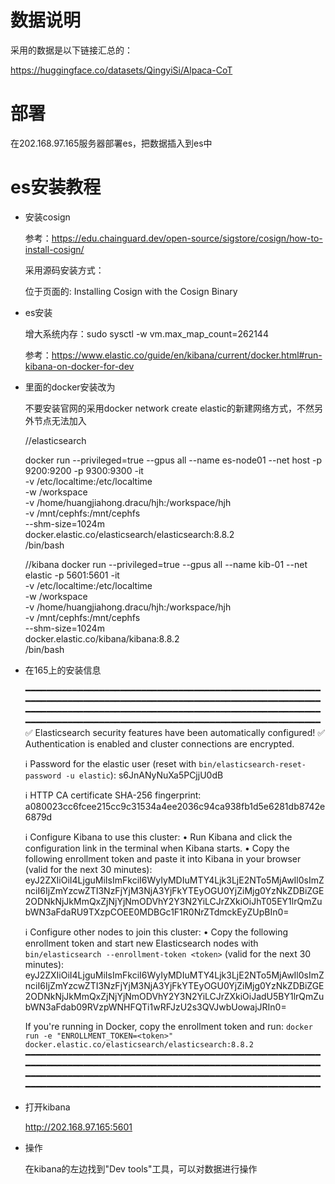 # 数据说明

采用的数据是以下链接汇总的：

https://huggingface.co/datasets/QingyiSi/Alpaca-CoT

# 部署

在202.168.97.165服务器部署es，把数据插入到es中

# es安装教程


-   安装cosign

    参考：https://edu.chainguard.dev/open-source/sigstore/cosign/how-to-install-cosign/

    采用源码安装方式：

    位于页面的: Installing Cosign with the Cosign Binary 


-   es安装

    增大系统内存：sudo sysctl -w vm.max_map_count=262144

    参考：https://www.elastic.co/guide/en/kibana/current/docker.html#run-kibana-on-docker-for-dev



-   里面的docker安装改为 
    

    不要安装官网的采用docker network create elastic的新建网络方式，不然另外节点无法加入

    //elasticsearch

    docker run --privileged=true --gpus all --name es-node01  --net host -p 9200:9200 -p 9300:9300 -it \
    -v /etc/localtime:/etc/localtime \
    -w /workspace \
    -v /home/huangjiahong.dracu/hjh:/workspace/hjh \
    -v /mnt/cephfs:/mnt/cephfs \
    --shm-size=1024m \
    docker.elastic.co/elasticsearch/elasticsearch:8.8.2 \
    /bin/bash

    //kibana
    docker run --privileged=true --gpus all --name kib-01  --net elastic -p 5601:5601 -it \
    -v /etc/localtime:/etc/localtime \
    -w /workspace \
    -v /home/huangjiahong.dracu/hjh:/workspace/hjh \
    -v /mnt/cephfs:/mnt/cephfs \
    --shm-size=1024m \
    docker.elastic.co/kibana/kibana:8.8.2 \
    /bin/bash
    



-   在165上的安装信息

    ━━━━━━━━━━━━━━━━━━━━━━━━━━━━━━━━━━━━━━━━━━━━━━━━━━━━━━━━━━━━━━━━━━━━━━━━━━━━━━━━━━━━━━━━━━━━━━━━━━━━━━━━━━━━━━━━━━━━━━━━━━━━━━━━━━━━━━━━━━━━━━━━━━━━━━━━━━━━━━━━━━━━━━━━━━━━━━━━━━━━━━━━━━━━━━━━━━━━━━━━━━━━━━━━━━━━━━━━━━━━━━━━
    ✅ Elasticsearch security features have been automatically configured!
    ✅ Authentication is enabled and cluster connections are encrypted.
    
    ℹ️  Password for the elastic user (reset with `bin/elasticsearch-reset-password -u elastic`):
      s6JnANyNuXa5PCjjU0dB
    
    ℹ️  HTTP CA certificate SHA-256 fingerprint:
      a080023cc6fcee215cc9c31534a4ee2036c94ca938fb1d5e6281db8742e6879d
    
    ℹ️  Configure Kibana to use this cluster:
    • Run Kibana and click the configuration link in the terminal when Kibana starts.
    • Copy the following enrollment token and paste it into Kibana in your browser (valid for the next 30 minutes):
      eyJ2ZXIiOiI4LjguMiIsImFkciI6WyIyMDIuMTY4Ljk3LjE2NTo5MjAwIl0sImZnciI6IjZmYzcwZTI3NzFjYjM3NjA3YjFkYTEyOGU0YjZiMjg0YzNkZDBiZGE2ODNkNjJkMmQxZjNjYjNmODVhY2Y3N2YiLCJrZXkiOiJhT05EY1lrQmZubWN3aFdaRU9TXzpCOEE0MDBGc1F1R0NrZTdmckEyZUpBIn0=
    
    ℹ️ Configure other nodes to join this cluster:
    • Copy the following enrollment token and start new Elasticsearch nodes with `bin/elasticsearch --enrollment-token <token>` (valid for the next 30 minutes):
      eyJ2ZXIiOiI4LjguMiIsImFkciI6WyIyMDIuMTY4Ljk3LjE2NTo5MjAwIl0sImZnciI6IjZmYzcwZTI3NzFjYjM3NjA3YjFkYTEyOGU0YjZiMjg0YzNkZDBiZGE2ODNkNjJkMmQxZjNjYjNmODVhY2Y3N2YiLCJrZXkiOiJadU5BY1lrQmZubWN3aFdab09RVzpWNHFQTi1wRFJzU2s3QVJwbUowajJRIn0=
    
      If you're running in Docker, copy the enrollment token and run:
      `docker run -e "ENROLLMENT_TOKEN=<token>" docker.elastic.co/elasticsearch/elasticsearch:8.8.2`
    ━━━━━━━━━━━━━━━━━━━━━━━━━━━━━━━━━━━━━━━━━━━━━━━━━━━━━━━━━━━━━━━━━━━━━━━━━━━━━━━━━━━━━━━━━━━━━━━━━━━━━━━━━━━━━━━━━━━━━━━━━━━━━━━━━━━━━━━━━━━━━━━━━━━━━━━━━━━━━━━━━━━━━━━━━━━━━━━━━━━━━━━━━━━━━━━━━━━━━━━━━━━━━━━━━━━━━━━━━━━━━━━━


-   打开kibana

    http://202.168.97.165:5601


-   操作

    在kibana的左边找到"Dev tools"工具，可以对数据进行操作 